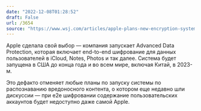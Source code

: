 ```yaml
---
date: "2022-12-08T01:28:52"
draft: False
url: /3654
source: "https://www.wsj.com/articles/apple-plans-new-encryption-system-to-ward-off-hackers-and-protect-icloud-data-11670435635?mod=djemalertNEWS"
---
```


Apple сделала свой выбор — компания запускает Advanced Data Protection, которая включает end-to-end шифрование для данных пользователей в iCloud, Notes, Photos и так далее. Система будет запущена в США до конца года и во всем мире, включая Китай, в 2023-м. 

Это дефакто отменяет любые планы по запуску системы по распознаванию вредоносного контента, о котором еще недавно шли дискуссии — при e2e шифровании содержание пользовательских аккаунтов будет недоступно даже самой Apple.
